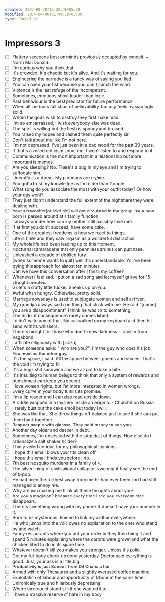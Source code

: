 ```yaml
---
created: 2023-09-28T13:20:49+05:30
modified: 2024-04-06T01:49:28+05:30
type: Checklist
---
```


# Impressors 3

- [ ] Flattery succeeds best on minds previously occupied by conceit. ~ Norm MacDonald.
- [ ] I'm curious why you think that.
- [ ] It's crowded, it's chaotic but it's alive. And it's waiting for you.
- [ ] Engineering the narrative is a fancy way of saying you lied.
- [ ] You can open your fist because you can't punch the wind.
- [ ] Violence is the last refuge of the incompetent.
- [ ] Sometimes, emotions shout louder than logic.
- [ ] Past behaviour is the best predictor for future performance.
- [ ] When all the facts fall short of believability, fantasy feels reassuringly solid.
- [ ] Whom the gods wish to destroy they first make mad.
- [ ] I'm so embarrassed, I wish everybody else was dead.
- [ ] The spirit is willing but the flesh is spongy and bruised.
- [ ] You raised my hopes and dashed them quite perfectly sir.
- [ ] Don't talk about me like I'm not here.
- [ ] I'm not depressed. I've just been in a bad mood for the past 30 years.
- [ ] If that's a veiled criticism about me. I won't listen to and respond to it.
- [ ] Communication is the most important in a relationship but more important is memes.
- [ ] Are you sleeping? No. There's a bug in my eye and I'm trying to suffocate him.
- [ ] I identify as a threat. My pronouns are try/me.
- [ ] You gotta trust my knowledge as I'm older than Google.
- [ ] What song do you associate the most with your outfit today? Or how your day went?
- [ ] They just didn't understand the full extent of the nightmare they were dealing with.
- [ ] Your screenshot[or ickd pic] will get circulated in the group like a new born is passed around at a family function.
- [ ] I always wonder how can my mother still possibly love me?
- [ ] If at first you don't succeed, have some cake.
- [ ] One of the greatest freedoms is how we react to things.
- [ ] Life is finite and they saw orgasm as a wonderful distraction.
- [ ] My whole life had been leading up to this moment.
- [ ] Nocturnal camaraderie that only penniless drunks can purchase.
- [ ] Unleashed a decade of distilled fury.
- [ ] [when someone wants to quit] well it's understandable. You've been trying this approach for almost ten minutes.
- [ ] Can we have this conversation after I finish my coffee?
- [ ] Whenever I feel sad. I put on a sad song and let myself grieve for 15 straight minutes.
- [ ] Grief's a crafty little fucker. Sneaks up on you.
- [ ] Awful when hungry. Otherwise, pretty solid.
- [ ] Marriage nowadays is used to subjugate women and sell airfryer.
- [ ] My grandpa always said one thing that stuck with me. He said "[name] you are a disappointment". I think he was on to something.
- [ ] The dildo of consequences rarely comes lubed.
- [ ] I didn't write any of that. My cat walked on my keyboard and then hit send with its whiskers.
- [ ] There's no light for those who don't know darkness - Taukan from Vagabond
- [ ] I affiliate religiously with [pizza]
- [ ] When someone asks: " who are you?". I'm the guy who does his job. You must be the other guy.
- [ ] It's the space, I said. All the space between poems and stories. That's the void I'm trying to fill.
- [ ] It's a huge shit sandwich and we all got to take a bite.
- [ ] It's insulting to human beings to think that only a system of rewards and punishment can keep you decent.
- [ ] I love women rights, but I'm more interested in women wrongs.
- [ ] Every curve in your body fulfills its promise.
- [ ] I'm a lip reader and I can also read upside down.
- [ ] A riddle wrapped in a mystery inside an enigma. - Churchill on Russia.
- [ ] I rarely bust out the cake emoji but today I will.
- [ ] She was like that. She threw things off balance just to see if she can put them back together.
- [ ] Respect people with glasses. They paid money to see you.
- [ ] Another day older and deeper in debt.
- [ ] Sometimes, I'm obsessed with the stupidest of things. How else do I rationalize a salt shaker holder?
- [ ] Thinly veiled conduit for my philosophical opinions.
- [ ] I hope this email blows your tits clean off
- [ ] I hope this email finds you before I do.
- [ ] 7th best mosquito murderer in a family of 4.
- [ ] The silver lining of civilisational collapse is we might finally see the end of k-pop.
- [ ] He had been the furthest away from me he had ever been and had still managed to annoy me.
- [ ] Why are you making me think all these thoughts about you?
- [ ] Are you a magician? because every time I see you everyone else disappears.
- [ ] There's something wrong with my phone. It doesn't have your number in it.
- [ ] Born to be mysterious. Forced to link my aadhar everywhere.
- [ ] He who jumps into the void owes no explanation to the ones who stand by and watch.
- [ ] Fancy restaurants where you put your order in they then bring it and spend 5 minutes explaining where the carrots were grown and what the chicken liked to do in its spare time.
- [ ] Whatever doesn't kill you makes you stronger. Unless it's polio.
- [ ] Got my full body check up done yesterday. Doctor said everything is good. Just, your ass is a little big.
- [ ] Productivity is just Subodh from Dil Chahata hai
- [ ] Armed with only Thesaurus and a slightly overused coffee machine
- [ ] Exploitation of labour and opportunity of labour at the same time.
- [ ] Unironically true and hilariously depressing
- [ ] Where time could stand still if one wanted it to.
- [ ] I have a massive reserve of hate in my body
